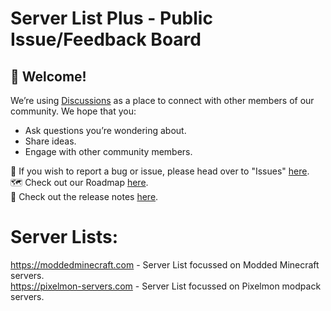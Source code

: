 # Server List Plus - Public Issue/Feedback Board

## 👋 Welcome!
  We’re using [Discussions](https://github.com/ServerListPlus/issues/discussions) as a place to connect with other members of our community. We hope that you:
  * Ask questions you’re wondering about.
  * Share ideas.
  * Engage with other community members.

🐛 If you wish to report a bug or issue, please head over to "Issues" [here](https://github.com/ServerListPlus/issues/issues/new).  
🗺 Check out our Roadmap [here](https://github.com/orgs/ServerListPlus/projects/3).  
🚀 Check out the release notes [here](https://github.com/ServerListPlus/issues/releases).


# Server Lists:
https://moddedminecraft.com - Server List focussed on Modded Minecraft servers.  
https://pixelmon-servers.com - Server List focussed on Pixelmon modpack servers.
